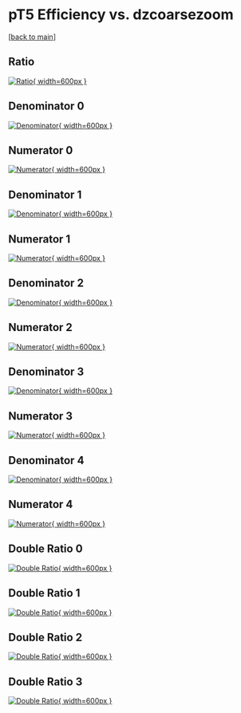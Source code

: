 # pT5 Efficiency vs. dzcoarsezoom

[[back to main](./)]



## Ratio

[![Ratio](../mtv/var/pT5_base_321_-1_eff_dzcoarsezoom.png){ width=600px }](../mtv/var/pT5_base_321_-1_eff_dzcoarsezoom.pdf)

## Denominator 0

[![Denominator](../mtv/den/pT5_base_321_-1_eff_dzcoarsezoom_den0.png){ width=600px }](../mtv/den/pT5_base_321_-1_eff_dzcoarsezoom_den0.pdf)

## Numerator 0

[![Numerator](../mtv/num/pT5_base_321_-1_eff_dzcoarsezoom_num0.png){ width=600px }](../mtv/num/pT5_base_321_-1_eff_dzcoarsezoom_num0.pdf)

## Denominator 1

[![Denominator](../mtv/den/pT5_base_321_-1_eff_dzcoarsezoom_den1.png){ width=600px }](../mtv/den/pT5_base_321_-1_eff_dzcoarsezoom_den1.pdf)

## Numerator 1

[![Numerator](../mtv/num/pT5_base_321_-1_eff_dzcoarsezoom_num1.png){ width=600px }](../mtv/num/pT5_base_321_-1_eff_dzcoarsezoom_num1.pdf)

## Denominator 2

[![Denominator](../mtv/den/pT5_base_321_-1_eff_dzcoarsezoom_den2.png){ width=600px }](../mtv/den/pT5_base_321_-1_eff_dzcoarsezoom_den2.pdf)

## Numerator 2

[![Numerator](../mtv/num/pT5_base_321_-1_eff_dzcoarsezoom_num2.png){ width=600px }](../mtv/num/pT5_base_321_-1_eff_dzcoarsezoom_num2.pdf)

## Denominator 3

[![Denominator](../mtv/den/pT5_base_321_-1_eff_dzcoarsezoom_den3.png){ width=600px }](../mtv/den/pT5_base_321_-1_eff_dzcoarsezoom_den3.pdf)

## Numerator 3

[![Numerator](../mtv/num/pT5_base_321_-1_eff_dzcoarsezoom_num3.png){ width=600px }](../mtv/num/pT5_base_321_-1_eff_dzcoarsezoom_num3.pdf)

## Denominator 4

[![Denominator](../mtv/den/pT5_base_321_-1_eff_dzcoarsezoom_den4.png){ width=600px }](../mtv/den/pT5_base_321_-1_eff_dzcoarsezoom_den4.pdf)

## Numerator 4

[![Numerator](../mtv/num/pT5_base_321_-1_eff_dzcoarsezoom_num4.png){ width=600px }](../mtv/num/pT5_base_321_-1_eff_dzcoarsezoom_num4.pdf)

## Double Ratio 0

[![Double Ratio](../mtv/ratio/pT5_base_321_-1_eff_dzcoarsezoom_ratio0.png){ width=600px }](../mtv/ratio/pT5_base_321_-1_eff_dzcoarsezoom_ratio0.pdf)

## Double Ratio 1

[![Double Ratio](../mtv/ratio/pT5_base_321_-1_eff_dzcoarsezoom_ratio1.png){ width=600px }](../mtv/ratio/pT5_base_321_-1_eff_dzcoarsezoom_ratio1.pdf)

## Double Ratio 2

[![Double Ratio](../mtv/ratio/pT5_base_321_-1_eff_dzcoarsezoom_ratio2.png){ width=600px }](../mtv/ratio/pT5_base_321_-1_eff_dzcoarsezoom_ratio2.pdf)

## Double Ratio 3

[![Double Ratio](../mtv/ratio/pT5_base_321_-1_eff_dzcoarsezoom_ratio3.png){ width=600px }](../mtv/ratio/pT5_base_321_-1_eff_dzcoarsezoom_ratio3.pdf)

